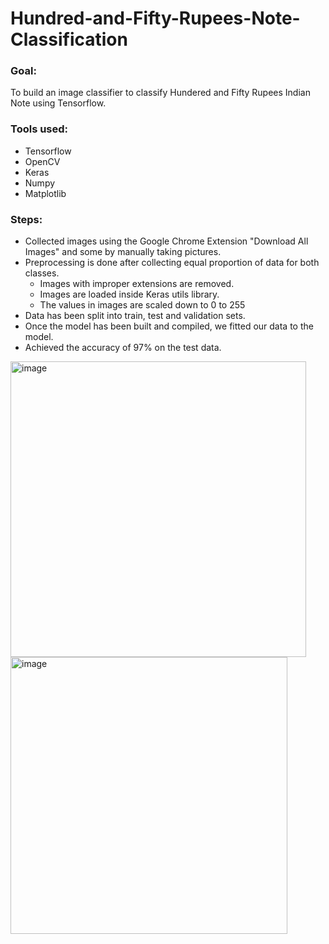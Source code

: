 # Hundred-and-Fifty-Rupees-Note-Classification

### Goal:
  To build an image classifier to classify Hundered and Fifty Rupees Indian Note using Tensorflow.

### Tools used:
* Tensorflow
* OpenCV
* Keras
* Numpy
* Matplotlib

### Steps:
* Collected images using the Google Chrome Extension "Download All Images" and some by manually taking pictures.
* Preprocessing is done after collecting equal proportion of data for both classes.
    * Images with improper extensions are removed.
    * Images are loaded inside Keras utils library.
    * The values in images are scaled down to 0 to 255
* Data has been split into train, test and validation sets.
* Once the model has been built and compiled, we fitted our data to the model.
* Achieved the accuracy of 97% on the test data.

<img width="473" alt="image" src="https://github.com/SharmilaAnanthasayanam/Hundred-and-Fifty-Rupees-Note-Classification/assets/112562560/95969934-b7d8-4c59-a50d-57b3c4f7cc4a">


<img width="443" alt="image" src="https://github.com/SharmilaAnanthasayanam/Hundred-and-Fifty-Rupees-Note-Classification/assets/112562560/f4f45555-4b0d-41a3-b72a-e67008b0d3b5">





